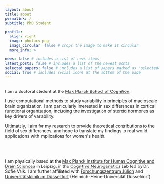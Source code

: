 ```yaml
---
layout: about
title: about
permalink: /
subtitle: PhD Student

profile:
  align: right
  image: photocv.png
  image_circular: false # crops the image to make it circular
  more_info: >

news: false # includes a list of news items
latest_posts: false # includes a list of the newest posts
selected_papers: false # includes a list of papers marked as "selected={true}"
social: true # includes social icons at the bottom of the page
---
```


 <br>I am a doctoral student at the [Max Planck School of Cognition](https://cognition.maxplanckschools.org/en/doctoral-candidates/bianca-serio).

I use computational methods to study variability in principles of macroscale brain organization. I am particularly interested in sex differences in cortical functional organization, including the investigation of steroid hormones as key drivers of variability.

Ultimately, I aim for my research to provide theoretical contributions to the field of sex differences, and hope to translate my findings to real world applications with implications for women's health. <br><br><br><br>

I am physically based at the [Max Planck Institute for Human Cognitive and Brain Sciences](https://www.cbs.mpg.de/employees/125719) in Leipzig, in the [Cognitive Neurogenetics](https://cng-lab.github.io/) Lab led by Dr. Sofie Valk. I am further affiliated with [Forschungszentrum Jülich](https://www.fz-juelich.de/profile/serio_b) and [Universitätsklinikum Düsseldorf](https://www.uniklinik-duesseldorf.de/patienten-besucher/klinikeninstitutezentren/institut-fuer-systemische-neurowissenschaften/teamkontakt) (Heinrich-Heine-Universität Düsseldorf).